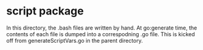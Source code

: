 # script package

In this directory, the .bash files are written by hand. At go:generate time, the contents of
each file is dumped into a correspodning .go file. This is kicked off from generateScriptVars.go in
the parent directory.
